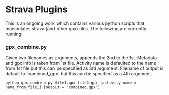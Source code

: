 # Strava Plugins

This is an ongoing work which contains various python scripts that manipulates
strava (and other gpx) files. The following are currently running:

### gpx_combine.py

Given two filenames as arguments, appends the 2nd to the 1st.
Metadata and gpx info is taken from 1st file. Activity name is defaulted to
the name from 1st file but this can be specified as 3rd argument. Filename 
of output is default to 'combined_gpx' but this can be specified as a 4th
argument.

```python gpx_combine.py file1.gpx file2.gpx [activity name = name_from_file1] [output = "combined.gpx"]```
